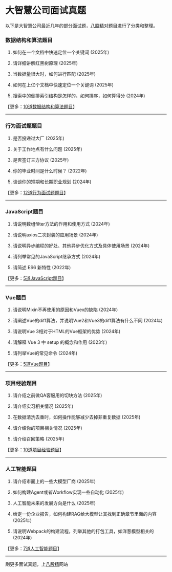# 大智慧公司面试真题

以下是大智慧公司最近几年的部分面试题，[八股精](https://www.bagujing.com)对题目进行了分类和整理。

### 数据结构和算法题目

1. 如何在一个文档中快速定位一个关键词 (2025年) 

2. 请详细讲解红黑树原理 (2025年) 

3. 当数据量很大时，如何进行匹配 (2025年) 

4. 如何在上亿个文档中快速定位一个关键词 (2025年) 

5. 搜索中的倒排索引结构是怎样的，如何排序，如何算得分 (2024年) 

【更多：[10道数据结构和算法题目](https://www.bagujing.com/companies)】


---

### 行为面试题题目

1. 是否投递过大厂 (2025年) 

2. 关于工作地点有什么问题 (2025年) 

3. 是否签订三方协议 (2025年) 

4. 你的毕业时间是什么时候？ (2022年) 

5. 谈谈你的短期和长期职业规划 (2024年) 

【更多：[12道行为面试题题目](https://www.bagujing.com/companies)】


---

### JavaScript题目

1. 请说明数组filter方法的作用和使用方式 (2024年) 

2. 请说明axios二次封装的应用场景 (2024年) 

3. 请说明异步编程的好处、其他异步优化方式及具体使用场景 (2024年) 

4. 请列举常见的JavaScript继承方式 (2024年) 

5. 请简述 ES6 新特性 (2022年) 

【更多：[5道JavaScript题目](https://www.bagujing.com/companies)】


---

### Vue题目

1. 请说明Mixin不再使用的原因和Vuex的缺陷 (2024年) 

2. 请阐述Vue的diff算法，并说明Vue2和Vue3的diff算法有什么不同 (2024年) 

3. 请说明Vue 3相对于HTML的Vue框架的优势 (2024年) 

4. 请解释 Vue 3 中 setup 的概念和作用 (2023年) 

5. 请列举Vue的常见命令 (2024年) 

【更多：[5道Vue题目](https://www.bagujing.com/companies)】


---

### 项目经验题目

1. 请介绍之前做QA客服用的切块方法 (2025年) 

2. 请介绍实习相关情况 (2025年) 

3. 在数据清洗去重时，如何操作能够减少去掉非重复数据 (2025年) 

4. 请介绍你的项目相关情况 (2025年) 

5. 请介绍召回策略 (2025年) 

【更多：[10道项目经验题目](https://www.bagujing.com/companies)】


---

### 人工智能题目

1. 请介绍市面上的一些大模型厂商 (2025年) 

2. 如何构建Agent或者Workflow实现一些自动化 (2025年) 

3. 人工智能未来的发展方向是什么 (2025年) 

4. 给定一份企业报告，如何构建RAG给大模型让其找到正确章节里面的内容 (2025年) 

5. 请说明Webpack的构建流程，列举其他的打包工具，如洋葱模型相关的 (2024年) 

【更多：[7道人工智能题目](https://www.bagujing.com/companies)】


---

刷更多面试真题，上[八股精](https://www.bagujing.com)网站